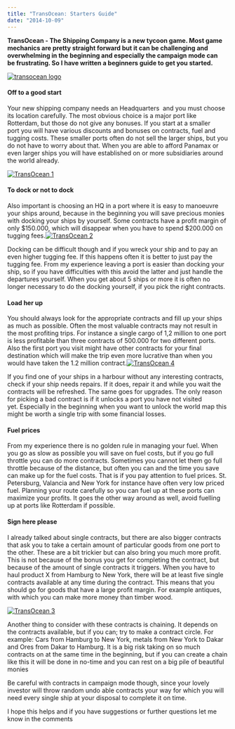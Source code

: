 ```yaml
---
title: "TransOcean: Starters Guide"
date: "2014-10-09"
---
```


**TransOcean - The Shipping Company is a new tycoon game. Most game mechanics are pretty straight forward but it can be challenging and overwhelming in the beginning and especially the campaign mode can be frustrating. So I have written a beginners guide to get you started.**

[![transocean logo](images/transocean-logo.png)](http://www.legenddiaries.com/wp-content/uploads/2014/10/transocean-logo.png)

#### Off to a good start

Your new shipping company needs an Headquarters  and you must choose its location carefully. The most obvious choice is a major port like Rotterdam, but those do not give any bonuses. If you start at a smaller port you will have various discounts and bonuses on contracts, fuel and tugging costs. These smaller ports often do not sell the larger ships, but you do not have to worry about that. When you are able to afford Panamax or even larger ships you will have established on or more subsidiaries around the world already.

[![TransOcean 1](images/TransOcean-1.jpg)](http://www.legenddiaries.com/wp-content/uploads/2014/10/TransOcean-1.jpg)

#### To dock or not to dock

Also important is choosing an HQ in a port where it is easy to manoeuvre your ships around, because in the beginning you will save precious monies with docking your ships by yourself. Some contracts have a profit margin of only $150.000, which will disappear when you have to spend $200.000 on tugging fees.[![TransOcean 2](images/TransOcean-2.jpg)](http://www.legenddiaries.com/wp-content/uploads/2014/10/TransOcean-2.jpg)

Docking can be difficult though and if you wreck your ship and to pay an even higher tugging fee. If this happens often it is better to just pay the tugging fee. From my experience leaving a port is easier than docking your ship, so if you have difficulties with this avoid the latter and just handle the departures yourself. When you get about 5 ships or more it is often no longer necessary to do the docking yourself, if you pick the right contracts.

#### Load her up

You should always look for the appropriate contracts and fill up your ships as much as possible. Often the most valuable contracts may not result in the most profiting trips. For instance a single cargo of 1,2 million to one port is less profitable than three contracts of 500.000 for two different ports. Also the first port you visit might have other contracts for your final destination which will make the trip even more lucrative than when you would have taken the 1.2 million contract.[![TransOcean 4](images/TransOcean-4.jpg)](http://www.legenddiaries.com/wp-content/uploads/2014/10/TransOcean-4.jpg)

If you find one of your ships in a harbour without any interesting contracts, check if your ship needs repairs. If it does, repair it and while you wait the contracts will be refreshed. The same goes for upgrades. The only reason for picking a bad contract is if it unlocks a port you have not visited yet. Especially in the beginning when you want to unlock the world map this might be worth a single trip with some financial losses.

#### Fuel prices

From my experience there is no golden rule in managing your fuel. When you go as slow as possible you will save on fuel costs, but if you go full throttle you can do more contracts. Sometimes you cannot let them go full throttle because of the distance, but often you can and the time you save can make up for the fuel costs. That is if you pay attention to fuel prices. St. Petersburg, Valancia and New York for instance have often very low priced fuel. Planning your route carefully so you can fuel up at these ports can maximize your profits. It goes the other way around as well, avoid fuelling up at ports like Rotterdam if possible.

#### Sign here please

I already talked about single contracts, but there are also bigger contracts that ask you to take a certain amount of particular goods from one port to the other. These are a bit trickier but can also bring you much more profit. This is not because of the bonus you get for completing the contract, but because of the amount of single contracts it triggers. When you have to haul product X from Hamburg to New York, there will be at least five single contracts available at any time during the contract. This means that you should go for goods that have a large profit margin. For example antiques, with which you can make more money than timber wood.

[![TransOcean 3](images/TransOcean-3.jpg)](http://www.legenddiaries.com/wp-content/uploads/2014/10/TransOcean-3.jpg)

Another thing to consider with these contracts is chaining. It depends on the contracts available, but if you can; try to make a contract circle. For example: Cars from Hamburg to New York, metals from New York to Dakar and Ores from Dakar to Hamburg. It is a big risk taking on so much contracts on at the same time in the beginning, but if you can create a chain like this it will be done in no-time and you can rest on a big pile of beautiful monies

Be careful with contracts in campaign mode though, since your lovely investor will throw random undo able contracts your way for which you will need every single ship at your disposal to complete it on time.

I hope this helps and if you have suggestions or further questions let me know in the comments
